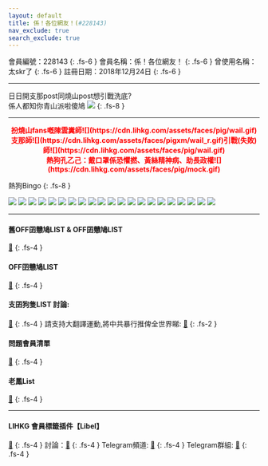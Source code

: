```yaml
---
layout: default
title: 係！各位網友！(#228143)
nav_exclude: true
search_exclude: true
---
```


會員編號：228143
{: .fs-6 }
會員名稱：係！各位網友！
{: .fs-6 }
曾使用名稱：太skr了
{: .fs-6 }
註冊日期：2018年12月24日
{: .fs-6 }

---

<div class="code-example" markdown="1">

<p align="center">

日日開支那post同燒山post想引戰洗底?<br>係人都知你青山派啦傻鳩 ![](https://cdn.lihkg.com/assets/faces/normal/sosad.gif)
{: .fs-8 }

<hr />

<p style="color:red" align="center"><b>扮燒山fans嘅陳雲糞師![](https://cdn.lihkg.com/assets/faces/pig/wail.gif)支那師![](https://cdn.lihkg.com/assets/faces/pigxm/wail_r.gif)引戰(失敗)師![](https://cdn.lihkg.com/assets/faces/pig/wail.gif)<br>熱狗孔乙己：戴口罩係恐懼撚、黃絲精神病、助長政權![](https://cdn.lihkg.com/assets/faces/pig/mock.gif)</b></p>

熱狗Bingo
{: .fs-8 }

</p>

![](https://na.cx/i/hUUAsge.jpg)
![](https://na.cx/i/E0f0ybF.png)
![](https://na.cx/i/jZwfm41.png)
![](https://na.cx/i/zCJ9rwH.png)
![](https://na.cx/i/SZcbN6U.png)
![](https://na.cx/i/O0vOfJ0.jpg)
![](https://na.cx/i/PGVnkaG.jpg)
![](https://na.cx/i/8K3j6QH.jpg)
![](https://na.cx/i/bsF24Co.jpg)
![](https://na.cx/i/bumBxw9.png)
![](https://na.cx/i/Gbfbmqv.png)
![](https://na.cx/i/Ec3Rf7Z.jpg)
![](https://na.cx/i/PjOawGh.jpg)
![](https://na.cx/i/nBxbf7X.jpg)
![](https://na.cx/i/MciawGi.jpg)
![](https://na.cx/i/jRFcK1j.jpg)
![](https://na.cx/i/H2usLUF.jpg)
![](https://na.cx/i/6DoqPKE.jpg)
![](https://na.cx/i/hVWcuKE.png)
![](https://na.cx/i/VnJiqhZ.png)
![](https://na.cx/i/T3nvgpE.jpg)

</div>

---

#### 舊OFF囝戇鳩LIST & OFF囝戇鳩LIST 
[🔗](https://bit.ly/lihkg_on9_list)
{: .fs-4 }
#### OFF囝戇鳩LIST
[🔗](https://bit.ly/lihkg_on9_list)
{: .fs-4 }
#### 支囝狗隻LIST 討論: 
[🔗](https://lih.kg/2908480)
{: .fs-4 }
請支持大翻譯運動,將中共暴行推俾全世界睇: [🔗](https://twitter.com/tgtm_official)
{: .fs-2 }
#### 問題會員清單
[🔗](https://github.com/V4KFDgEw8T/rccnmlhnzv)
{: .fs-4 }
#### 老鳳List
[🔗](https://lihkg.com/thread/2808424)
{: .fs-4 }

---

#### LIHKG 會員標籤插件【Libel】
[🔗](https://kitce.github.io/libel)
{: .fs-4 }
討論：[🔗](https://lih.kg/2841778)
{: .fs-4 }
Telegram頻道: [🔗](https://t.me/LibelOfficialChannel)
{: .fs-4 }
Telegram群組: [🔗](https://t.me/LibelOfficialGroup)
{: .fs-4 }
